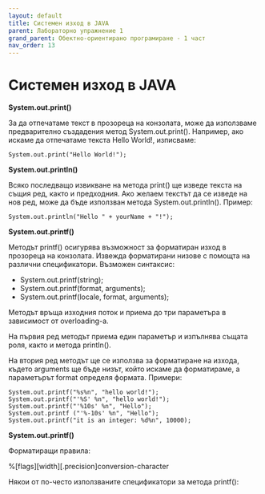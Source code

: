 ```yaml
---
layout: default
title: Системен изход в JAVA
parent: Лабораторно упражнение 1
grand_parent: Обектно-ориентирано програмиране - 1 част
nav_order: 13
---
```

# Системен изход в JAVA

**System.out.print()**

За да отпечатаме текст в прозореца на конзолата, може да използваме предварително създадения метод System.out.print(). Например, ако искаме да отпечатаме текста Hello World!, изписваме:

```
System.out.print("Hello World!");
```

**System.out.println()**

Всяко последващо извикване на метода print() ще изведе текста на същия ред, както и предходния. Ако желаем текстът да се изведе на нов ред, може да бъде използван метода System.out.println(). Пример:

```
System.out.println("Hello " + yourName + "!");
```

**System.out.printf()**

Методът printf() осигурява възможност за форматиран изход в прозореца на конзолата. Извежда форматирани низове с помощта на различни спецификатори. Възможен синтаксис:

* System.out.printf(string);
* System.out.printf(format, arguments);
* System.out.printf(locale, format, arguments);

Методът връща изходния поток и приема до три параметъра в зависимост от overloading-а.

На първия ред методът приема един параметър и изпълнява същата роля, както и метода printIn().

На втория ред методът ще се използва за форматиране на изхода, където arguments ще бъде низът, който искаме да форматираме, а параметърът format определя формата. Примери:

```
System.out.printf("%s%n", "hello world!");
System.out.printf("'%S' %n", "hello world!");
System.out.printf("'%10s' %n", "Hello");
System.out.printf ("'%-10s' %n", "Hello");
System.out.printf("it is an integer: %d%n", 10000);
```

**System.out.printf()**

Форматиращи правила:

%\[flags]\[width]\[.precision]conversion-character

Някои от по-често използваните спецификатори за метода printf():

<figure><img src="https://onlineedu.tu-varna.bg/images/blog/1.6images/1.png" alt=""><figcaption></figcaption></figure>
